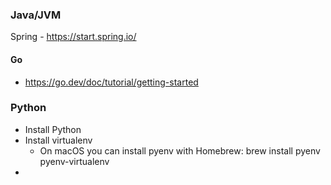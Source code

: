 ### Java/JVM

Spring - https://start.spring.io/

#### Go

- https://go.dev/doc/tutorial/getting-started

### Python

- Install Python
- Install virtualenv
  - On macOS you can install pyenv with Homebrew: brew install pyenv pyenv-virtualenv   
- 
